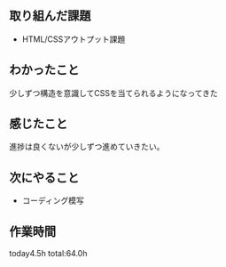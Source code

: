 ## 取り組んだ課題
* HTML/CSSアウトプット課題
## わかったこと
  少しずつ構造を意識してCSSを当てられるようになってきた
## 感じたこと
  進捗は良くないが少しずつ進めていきたい。
## 次にやること 
* コーディング模写

## 作業時間
 today4.5h
 total:64.0h